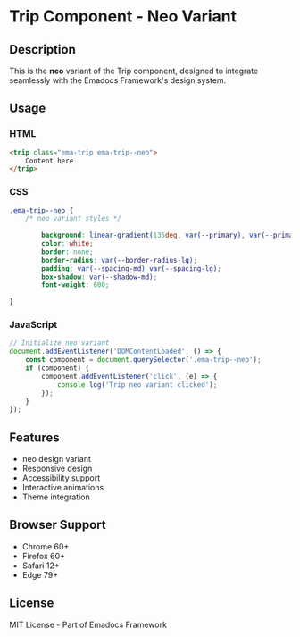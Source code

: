 # Trip Component - Neo Variant

## Description
This is the **neo** variant of the Trip component, designed to integrate seamlessly with the Emadocs Framework's design system.

## Usage

### HTML
```html
<trip class="ema-trip ema-trip--neo">
    Content here
</trip>
```

### CSS
```css
.ema-trip--neo {
    /* neo variant styles */
    
        background: linear-gradient(135deg, var(--primary), var(--primary-dark));
        color: white;
        border: none;
        border-radius: var(--border-radius-lg);
        padding: var(--spacing-md) var(--spacing-lg);
        box-shadow: var(--shadow-md);
        font-weight: 600;
    
}
```

### JavaScript
```javascript
// Initialize neo variant
document.addEventListener('DOMContentLoaded', () => {
    const component = document.querySelector('.ema-trip--neo');
    if (component) {
        component.addEventListener('click', (e) => {
            console.log('Trip neo variant clicked');
        });
    }
});
```

## Features
- neo design variant
- Responsive design
- Accessibility support
- Interactive animations
- Theme integration

## Browser Support
- Chrome 60+
- Firefox 60+
- Safari 12+
- Edge 79+

## License
MIT License - Part of Emadocs Framework
